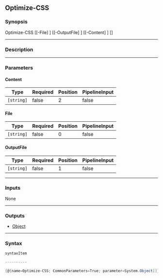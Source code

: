 Optimize-CSS
------------




### Synopsis

Optimize-CSS [[-File] <string>] [[-OutputFile] <string>] [[-Content] <string>] [<CommonParameters>]




---


### Description


---


### Parameters
#### **Content**




|Type      |Required|Position|PipelineInput|
|----------|--------|--------|-------------|
|`[string]`|false   |2       |false        |



#### **File**




|Type      |Required|Position|PipelineInput|
|----------|--------|--------|-------------|
|`[string]`|false   |0       |false        |



#### **OutputFile**




|Type      |Required|Position|PipelineInput|
|----------|--------|--------|-------------|
|`[string]`|false   |1       |false        |





---


### Inputs
None




---


### Outputs
* [Object](https://learn.microsoft.com/en-us/dotnet/api/System.Object)






---


### Syntax
```PowerShell
syntaxItem
```
```PowerShell
----------
```
```PowerShell
{@{name=Optimize-CSS; CommonParameters=True; parameter=System.Object[]}}
```
